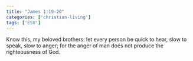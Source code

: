```yaml
---
title: "James 1:19-20"
categories: ['christian-living']
tags: ['ESV']
---
```


Know this, my beloved brothers: let every person be quick to hear, slow to speak, slow to anger; for the anger of man does not produce the righteousness of God.